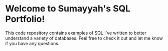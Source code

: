 # Welcome to Sumayyah's SQL Portfolio!
This code repository contains examples of SQL I've written to better understand a variety of databases. Feel free to check it out and let me know if you have any questions. 
